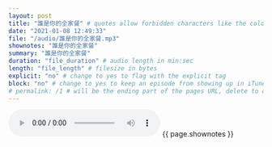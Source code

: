 ```yaml
---
layout: post
title: "誰是你的全家餐" # quotes allow forbidden characters like the colon
date: "2021-01-08 12:49:33"
file: "/audio/誰是你的全家餐.mp3"
shownotes: "誰是你的全家餐"
summary: "誰是你的全家餐"
duration: "file_duration" # audio length in min:sec
length: "file_length" # filesize in bytes
explicit: "no" # change to yes to flag with the explicit tag
block: "no" # change to yes to keep an episode from showing up in iTunes
# permalink: /1 # will be the ending part of the pages URL, delete to default to the title
---
```


<audio controls>
<source src="{{site.url}}{{site.baseurl}}{{ page.file }}" type="audio/x-mp3">
Your browser does not support the audio element.
</audio>
{{ page.shownotes }}
